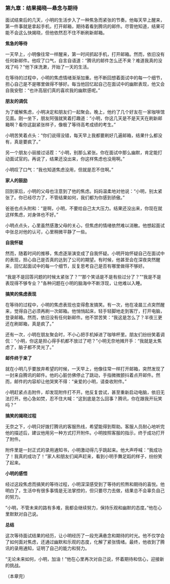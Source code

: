 ### 第九章：结果揭晓—悬念与期待

面试结束后的几天，小明的生活步入了一种焦急而紧张的节奏。他每天早上醒来，第一件事就是拿起手机，打开邮箱，期待着看到腾讯的邮件。尽管他知道，结果可能不会这么快揭晓，但他依然忍不住不断刷新邮箱。

**焦急的等待**

一天早上，小明像往常一样醒来，第一时间抓起手机，打开邮箱。然而，依旧没有任何新邮件。他叹了口气，自言自语道：“腾讯的邮件怎么还不来？难道我真的没戏了吗？”他下床洗漱，开始了一天的生活。

在等待的过程中，小明的焦虑情绪渐渐加重。他不断回想着面试中的每一个细节，担心自己是不是哪里做得不够好。每当他回忆起自己在面试中的幽默表现，他又会自我安慰：“也许高层们真的喜欢我的幽默感呢。”

**朋友的调侃**

为了缓解焦虑，小明决定和朋友们一起聚会。晚上，他约了几个好友在一家咖啡馆见面。刚一坐下，朋友阿强就笑着打趣道：“小明，你这几天是不是天天在刷新邮箱啊？看你这副紧张样子，像极了等待高考成绩的考生。”

小明苦笑着点头：“你们说得没错，每天早上我都要刷好几遍邮箱，结果什么都没有，真是要疯了。”

另一个朋友小丽接过话茬：“小明，别那么紧张。你在面试中那么幽默，肯定能打动面试官的。再说了，结果还没出来，你这样焦虑也没用啊。”

小明叹了口气：“我也知道焦虑没用，但就是忍不住啊。”

**家人的鼓励**

回到家后，小明的父母也注意到了他的焦虑。妈妈温柔地对他说：“小明，别太紧张了。你已经尽力了，不管结果如何，我们都为你感到骄傲。”

爸爸也点头附和：“是啊，小明，不要给自己太大压力。结果还没出来，你现在就这样焦虑，对身体也不好。”

小明点点头，心里虽然感激父母的关心，但焦虑的情绪依然难以消散。他想起面试中张总对他的认可，心里稍微平静了一些。

**自我怀疑**

然而，随着时间的推移，焦虑逐渐演变成了自我怀疑。小明开始怀疑自己在面试中的表现，担心自己是否真的达到了公司的期望。有时候，他甚至会在深夜突然醒来，回忆起面试中的每一个细节，反复思考自己是否有哪里做得不够好。

“我是不是回答问题的时候太紧张了？”“那个笑话是不是有些过分了？”“我是不是表现得不够专业？”各种问题在小明的脑海中不断浮现，让他难以入睡。

**搞笑的焦虑表现**

在等待的过程中，小明的焦虑表现也变得愈发搞笑。有一次，他在凌晨三点突然醒来，觉得自己必须再刷一次邮箱。他悄悄起床，轻手轻脚地走到客厅，打开电脑，登录邮箱。然而，依旧没有任何新邮件。他不禁苦笑：“我这是怎么了？半夜三更还在刷邮箱，真是疯了。”

还有一次，小明在朋友聚会时，不小心把手机掉进了咖啡杯里。朋友们纷纷笑着调侃：“小明，你这是担心得手机都不放过了吧？”小明无奈地摊开手：“我就是太焦虑了，脑子都不灵光了。”

**邮件终于来了**

就在小明几乎要放弃希望的时候，一天早上，他像往常一样打开邮箱，突然发现了一封来自腾讯的邮件。他的心脏仿佛停止了跳动，手指微微颤抖着点开邮件。然而，邮件的内容却让他哭笑不得：“亲爱的小明，请查收附件。”

小明赶紧点击附件，却发现附件打不开。他反复尝试，甚至重新启动电脑，依旧无法打开。他心急如焚，忍不住大喊：“这到底是怎么回事？腾讯，你在跟我开玩笑吗？”

**搞笑的揭晓过程**

无奈之下，小明只好拨打腾讯的客服热线，希望能得到帮助。客服人员耐心地听完他的描述后，建议他用另一种方式打开附件。小明按照客服的指示，终于成功打开了附件。

附件里是一封正式的录用通知书，小明激动得几乎跳起来。他大声呼喊：“我成功了！我真的成功了！”家人和朋友们闻声赶来，看到小明手舞足蹈的样子，纷纷笑了起来。

**小明的感悟**

经过这段焦虑而搞笑的等待过程，小明深深感受到了等待的煎熬和期待的喜悦。他明白了，生活中有很多事情是无法掌控的，但只要尽力去做，结果总不会辜负自己的努力。

“小明，不管未来的路有多难，我都会继续努力，保持乐观和幽默的态度。”他在心里默默对自己说。

**总结**

这次等待面试结果的经历，让小明经历了一段充满悬念和期待的时光。他不仅学会了如何面对焦虑，还通过幽默和乐观的态度，化解了紧张情绪。最终，他收到了腾讯的录用通知，证明了自己的能力和努力。

“无论未来如何，小明，加油！”他在心里再次对自己说，怀着期待和信心，迎接新的挑战。

（本章完）